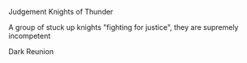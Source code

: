    

Judgement Knights of Thunder

A group of stuck up knights "fighting for justice", they are supremely incompetent


Dark Reunion